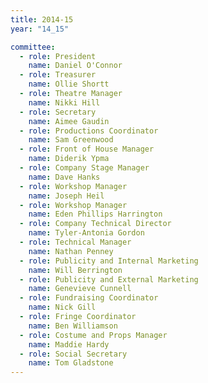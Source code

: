 ```yaml
---
title: 2014-15
year: "14_15"

committee:
  - role: President
    name: Daniel O'Connor
  - role: Treasurer
    name: Ollie Shortt
  - role: Theatre Manager
    name: Nikki Hill
  - role: Secretary
    name: Aimee Gaudin
  - role: Productions Coordinator
    name: Sam Greenwood
  - role: Front of House Manager
    name: Diderik Ypma
  - role: Company Stage Manager
    name: Dave Hanks
  - role: Workshop Manager
    name: Joseph Heil
  - role: Workshop Manager
    name: Eden Phillips Harrington
  - role: Company Technical Director
    name: Tyler-Antonia Gordon
  - role: Technical Manager
    name: Nathan Penney
  - role: Publicity and Internal Marketing
    name: Will Berrington
  - role: Publicity and External Marketing
    name: Genevieve Cunnell
  - role: Fundraising Coordinator
    name: Nick Gill
  - role: Fringe Coordinator
    name: Ben Williamson
  - role: Costume and Props Manager
    name: Maddie Hardy
  - role: Social Secretary
    name: Tom Gladstone
---
```

